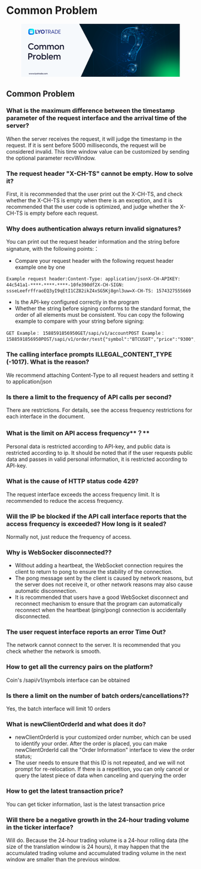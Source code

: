 # Common Problem

<figure><img src="../.gitbook/assets/Common Problem (3).png" alt=""><figcaption></figcaption></figure>

## Common Problem

### What is the maximum difference between the timestamp parameter of the request interface and the arrival time of the server? <a href="#what-is-the-maximum-difference-between-the-timestamp-parameter-of-the-request-interface-and-the-arri" id="what-is-the-maximum-difference-between-the-timestamp-parameter-of-the-request-interface-and-the-arri"></a>

When the server receives the request, it will judge the timestamp in the request. If it is sent before 5000 milliseconds, the request will be considered invalid. This time window value can be customized by sending the optional parameter recvWindow.

### The request header "X-CH-TS" cannot be empty. How to solve it? <a href="#the-request-header-x-ch-ts-cannot-be-empty-how-to-solve-it" id="the-request-header-x-ch-ts-cannot-be-empty-how-to-solve-it"></a>

First, it is recommended that the user print out the X-CH-TS, and check whether the X-CH-TS is empty when there is an exception, and it is recommended that the user code is optimized, and judge whether the X-CH-TS is empty before each request.

### Why does authentication always return invalid signatures? <a href="#why-does-authentication-always-return-invalid-signatures" id="why-does-authentication-always-return-invalid-signatures"></a>

You can print out the request header information and the string before signature, with the following points:：

* Compare your request header with the following request header example one by one

```
Example request header:​Content-Type: application/json​X-CH-APIKEY: 44c541a1-****-****-****-10fe390df2​X-CH-SIGN: ssseLeefrffraoEQ3yI9qEtI1CZ82ikZ4xSG5Kj8gnl3uw=​X-CH-TS: 1574327555669
```

* Is the API-key configured correctly in the program
* Whether the string before signing conforms to the standard format, the order of all elements must be consistent. You can copy the following example to compare with your string before signing:

```
GET Example： 1588591856950GET/sapi/v1/account​POST Example：1588591856950POST/sapi/v1/order/test{"symbol":"BTCUSDT","price":"9300","volume":"1","side":"BUY","type":"LIMIT"}
```

### The calling interface prompts ILLEGAL\_CONTENT\_TYPE (-1017). What is the reason? <a href="#the-calling-interface-prompts-illegal_content_type-1017-what-is-the-reason" id="the-calling-interface-prompts-illegal_content_type-1017-what-is-the-reason"></a>

We recommend attaching Content-Type to all request headers and setting it to application/json

### Is there a limit to the frequency of API calls per second? <a href="#is-there-a-limit-to-the-frequency-of-api-calls-per-second" id="is-there-a-limit-to-the-frequency-of-api-calls-per-second"></a>

There are restrictions. For details, see the access frequency restrictions for each interface in the document.

### What is the limit on API access frequency**？** <a href="#what-is-the-limit-on-api-access-frequency" id="what-is-the-limit-on-api-access-frequency"></a>

Personal data is restricted according to API-key, and public data is restricted according to ip. It should be noted that if the user requests public data and passes in valid personal information, it is restricted according to API-key.

### What is the cause of HTTP status code 429? <a href="#what-is-the-cause-of-http-status-code-429" id="what-is-the-cause-of-http-status-code-429"></a>

The request interface exceeds the access frequency limit. It is recommended to reduce the access frequency.

### Will the IP be blocked if the API call interface reports that the access frequency is exceeded? How long is it sealed? <a href="#will-the-ip-be-blocked-if-the-api-call-interface-reports-that-the-access-frequency-is-exceeded-how-l" id="will-the-ip-be-blocked-if-the-api-call-interface-reports-that-the-access-frequency-is-exceeded-how-l"></a>

Normally not, just reduce the frequency of access.

### Why is WebSocker disconnected?? <a href="#why-is-websocker-disconnected" id="why-is-websocker-disconnected"></a>

* Without adding a heartbeat, the WebSocket connection requires the client to return to pong to ensure the stability of the connection.
* The pong message sent by the client is caused by network reasons, but the server does not receive it, or other network reasons may also cause automatic disconnection.
* It is recommended that users have a good WebSocket disconnect and reconnect mechanism to ensure that the program can automatically reconnect when the heartbeat (ping/pong) connection is accidentally disconnected.

### The user request interface reports an error Time Out? <a href="#the-user-request-interface-reports-an-error-time-out" id="the-user-request-interface-reports-an-error-time-out"></a>

The network cannot connect to the server. It is recommended that you check whether the network is smooth.

### How to get all the currency pairs on the platform? <a href="#how-to-get-all-the-currency-pairs-on-the-platform" id="how-to-get-all-the-currency-pairs-on-the-platform"></a>

Coin's /sapi/v1/symbols interface can be obtained

### Is there a limit on the number of batch orders/cancellations?? <a href="#is-there-a-limit-on-the-number-of-batch-orders-cancellations" id="is-there-a-limit-on-the-number-of-batch-orders-cancellations"></a>

Yes, the batch interface will limit 10 orders

### What is newClientOrderId and what does it do? <a href="#what-is-newclientorderid-and-what-does-it-do" id="what-is-newclientorderid-and-what-does-it-do"></a>

* newClientOrderId is your customized order number, which can be used to identify your order. After the order is placed, you can make newClientOrderId call the "Order Information" interface to view the order status;
* The user needs to ensure that this ID is not repeated, and we will not prompt for re-relocation. If there is a repetition, you can only cancel or query the latest piece of data when canceling and querying the order

### How to get the latest transaction price? <a href="#how-to-get-the-latest-transaction-price" id="how-to-get-the-latest-transaction-price"></a>

You can get ticker information, last is the latest transaction price

### Will there be a negative growth in the 24-hour trading volume in the ticker interface? <a href="#will-there-be-a-negative-growth-in-the-24-hour-trading-volume-in-the-ticker-interface" id="will-there-be-a-negative-growth-in-the-24-hour-trading-volume-in-the-ticker-interface"></a>

Will do. Because the 24-hour trading volume is a 24-hour rolling data (the size of the translation window is 24 hours), it may happen that the accumulated trading volume and accumulated trading volume in the next window are smaller than the previous window.[\
](https://zhonghuahan.gitbook.io/v/v/english/sdk-kai-fa-ku)
